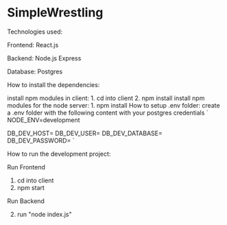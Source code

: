 # SimpleWrestling

Technologies used:

Frontend:
React.js

Backend:
Node.js
Express

Database:
Postgres

How to install the dependencies:

install npm modules in client: 1. cd into client 2. npm install
install npm modules for the node server: 1. npm install
How to setup .env folder:
create a .env folder with the following content with your postgres credentials
`
NODE_ENV=development

DB_DEV_HOST=
DB_DEV_USER=
DB_DEV_DATABASE=
DB_DEV_PASSWORD=
`

How to run the development project:

Run Frontend

1. cd into client
2. npm start

Run Backend

2. run "node index.js"
